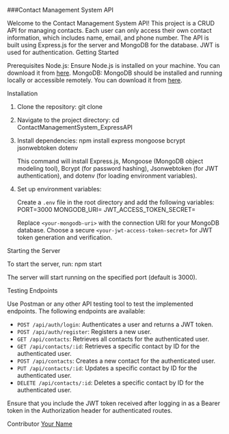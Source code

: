 
###Contact Management System API

Welcome to the Contact Management System API! This project is a CRUD API for managing contacts. Each user can only access their own contact information, which includes name, email, and phone number. The API is built using Express.js for the server and MongoDB for the database. JWT is used for authentication.
Getting Started

Prerequisites
Node.js: Ensure Node.js is installed on your machine. You can download it from [here](https://nodejs.org/).
MongoDB: MongoDB should be installed and running locally or accessible remotely. You can download it from [here](https://www.mongodb.com/try/download/community).

Installation

1. Clone the repository:
   git clone <repository-url>

2. Navigate to the project directory:
   cd ContactManagementSystem_ExpressAPI

3. Install dependencies:
   npm install express mongoose bcrypt jsonwebtoken dotenv
   
   This command will install Express.js, Mongoose (MongoDB object modeling tool), Bcrypt (for password hashing), Jsonwebtoken (for JWT authentication), and dotenv (for loading environment variables).

5. Set up environment variables:

   Create a `.env` file in the root directory and add the following variables:
   PORT=3000
   MONGODB_URI=<your-mongodb-uri>
   JWT_ACCESS_TOKEN_SECRET=<your-jwt-access-token-secret>

   Replace `<your-mongodb-uri>` with the connection URI for your MongoDB database. Choose a secure `<your-jwt-access-token-secret>` for JWT token generation and verification.

Starting the Server

To start the server, run:
npm start

The server will start running on the specified port (default is 3000).

Testing Endpoints

Use Postman or any other API testing tool to test the implemented endpoints. The following endpoints are available:

- `POST /api/auth/login`: Authenticates a user and returns a JWT token.
- `POST /api/auth/register`: Registers a new user.
- `GET /api/contacts`: Retrieves all contacts for the authenticated user.
- `GET /api/contacts/:id`: Retrieves a specific contact by ID for the authenticated user.
- `POST /api/contacts`: Creates a new contact for the authenticated user.
- `PUT /api/contacts/:id`: Updates a specific contact by ID for the authenticated user.
- `DELETE /api/contacts/:id`: Deletes a specific contact by ID for the authenticated user.

Ensure that you include the JWT token received after logging in as a Bearer token in the Authorization header for authenticated routes.

Contributor
[Your Name](https://github.com/AthrvaNaik)

